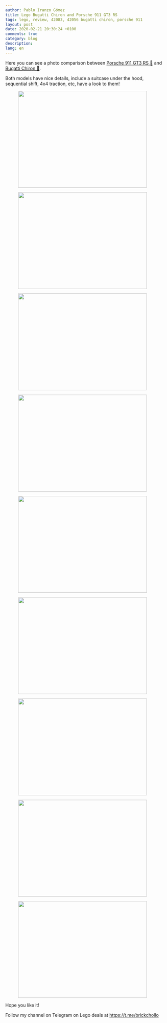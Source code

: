 ```yaml
---
author: Pablo Iranzo Gómez
title: Lego Bugatti Chiron and Porsche 911 GT3 RS
tags: lego, review, 42083, 42056 bugatti chiron, porsche 911
layout: post
date: 2020-02-21 20:30:24 +0100
comments: true
category: blog
description:
lang: en
---
```


Here you can see a photo comparison between [Porsche 911 GT3 RS 🛒](https://www.amazon.es/dp/B01CCT2ZHC?tag=redken-21) and [Bugatti Chiron 🛒](https://www.amazon.es/dp/B0792RB3B6?tag=redken-21).

Both models have nice details, include a suitcase under the hood, sequential shift, 4x4 traction, etc, have a look to them!

<div class="elegant-gallery" itemscope itemtype="http://schema.org/ImageGallery">
 <figure itemprop="associatedMedia" itemscope itemtype="http://schema.org/ImageObject">
        <a href="https://i.imgur.com/f6Clxgf.jpg.jpg" itemprop="contentUrl" data-size="4032x3024">
            <img src="https://i.imgur.com/f6Clxgf.jpg" width="403" height="302" itemprop="thumbnail" alt="" />
        </a>
        <figcaption itemprop="caption description"></figcaption>
    </figure>
 <figure itemprop="associatedMedia" itemscope itemtype="http://schema.org/ImageObject">
        <a href="https://i.imgur.com/bIQfCLi.jpg.jpg" itemprop="contentUrl" data-size="4032x3024">
            <img src="https://i.imgur.com/bIQfCLi.jpg" width="403" height="302" itemprop="thumbnail" alt="" />
        </a>
        <figcaption itemprop="caption description"></figcaption>
    </figure>
 <figure itemprop="associatedMedia" itemscope itemtype="http://schema.org/ImageObject">
        <a href="https://i.imgur.com/Rbb5PpQ.jpg.jpg" itemprop="contentUrl" data-size="4032x3024">
            <img src="https://i.imgur.com/Rbb5PpQ.jpg" width="403" height="302" itemprop="thumbnail" alt="" />
        </a>
        <figcaption itemprop="caption description"></figcaption>
    </figure>
 <figure itemprop="associatedMedia" itemscope itemtype="http://schema.org/ImageObject">
        <a href="https://i.imgur.com/nwHJ62M.jpg.jpg" itemprop="contentUrl" data-size="4032x3024">
            <img src="https://i.imgur.com/nwHJ62M.jpg" width="403" height="302" itemprop="thumbnail" alt="" />
        </a>
        <figcaption itemprop="caption description"></figcaption>
    </figure>
 <figure itemprop="associatedMedia" itemscope itemtype="http://schema.org/ImageObject">
        <a href="https://i.imgur.com/XJVMBKA.jpg.jpg" itemprop="contentUrl" data-size="4032x3024">
            <img src="https://i.imgur.com/XJVMBKA.jpg" width="403" height="302" itemprop="thumbnail" alt="" />
        </a>
        <figcaption itemprop="caption description"></figcaption>
    </figure>
 <figure itemprop="associatedMedia" itemscope itemtype="http://schema.org/ImageObject">
        <a href="https://i.imgur.com/oW7sPn4.jpg.jpg" itemprop="contentUrl" data-size="4032x3024">
            <img src="https://i.imgur.com/oW7sPn4.jpg" width="403" height="302" itemprop="thumbnail" alt="" />
        </a>
        <figcaption itemprop="caption description"></figcaption>
    </figure>
 <figure itemprop="associatedMedia" itemscope itemtype="http://schema.org/ImageObject">
        <a href="https://i.imgur.com/cGVSsMY.jpg.jpg" itemprop="contentUrl" data-size="4032x3024">
            <img src="https://i.imgur.com/cGVSsMY.jpg" width="403" height="302" itemprop="thumbnail" alt="" />
        </a>
        <figcaption itemprop="caption description"></figcaption>
    </figure>
 <figure itemprop="associatedMedia" itemscope itemtype="http://schema.org/ImageObject">
        <a href="https://i.imgur.com/7bPMnuF.jpg.jpg" itemprop="contentUrl" data-size="4032x3024">
            <img src="https://i.imgur.com/7bPMnuF.jpg" width="403" height="302" itemprop="thumbnail" alt="" />
        </a>
        <figcaption itemprop="caption description"></figcaption>
    </figure>
 <figure itemprop="associatedMedia" itemscope itemtype="http://schema.org/ImageObject">
        <a href="https://i.imgur.com/qdbWfKq.jpg.jpg" itemprop="contentUrl" data-size="4032x3024">
            <img src="https://i.imgur.com/qdbWfKq.jpg" width="403" height="302" itemprop="thumbnail" alt="" />
        </a>
        <figcaption itemprop="caption description"></figcaption>
    </figure>
 </div>

Hope you like it!

Follow my channel on Telegram on Lego deals at <https://t.me/brickchollo>
